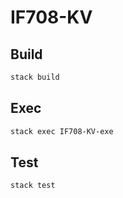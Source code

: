 # IF708-KV

## Build

```bash
stack build
```

## Exec

```bash
stack exec IF708-KV-exe
```

## Test

```bash
stack test
```
